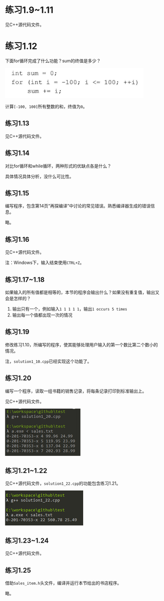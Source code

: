 # 练习1.9~1.11

见C++源代码文件。

# 练习1.12

下面for循环完成了什么功能？sum的终值是多少？

![](res/1.png)

计算`[-100, 100]`所有整数的和，终值为`0`。

## 练习1.13

见C++源代码文件。

## 练习1.14

对比for循环和while循环，两种形式的优缺点各是什么？

具体情况具体分析，没什么可比性。

## 练习1.15

编写程序，包含第14页“再探编译”中讨论的常见错误。熟悉编译器生成的错误信息。

略。

## 练习1.16

见C++源代码文件。

注：Windows下，输入结束使用`CTRL+Z`。

## 练习1.17~1.18

如果输入的所有值都是相等的，本节的程序会输出什么？如果没有重复值，输出又会是怎样的？

1. 输出只有一个，例如输入`1 1 1 1 1`，输出`1 occurs 5 times`
2. 输出每一个值都出现一次的情况

## 练习1.19

修改练习1.10，所编写的程序，使其能够处理用户输入的第一个数比第二个数小的情况。

注，`solution1_10.cpp`已经实现这个功能了。

## 练习1.20

编写一个程序，读取一组书籍的销售记录，将每条记录打印到标准输出上。

见C++源代码文件。

![](res/2.png)

## 练习1.21~1.22

见C++源代码文件，`solution1_22.cpp`的功能包含练习1.21。

![](res/3.png)

## 练习1.23~1.24

见C++源代码文件。

## 练习1.25

借助`Sales_item.h`头文件，编译并运行本节给出的书店程序。

略。
